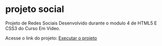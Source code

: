 # projeto social
 Projeto de Redes Sociais
Desenvolvido durante o modulo 4 de HTML5 E CSS3 do Curso Em Video.

Acesse o link do projeto: <a href="https://vitoralvesdevv.github.io/projeto-social/ " target="_blank">Executar o projeto</a>